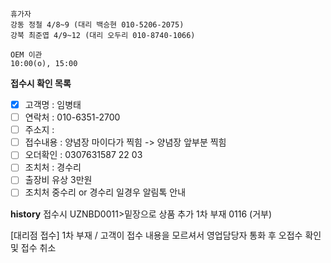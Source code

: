 ```
휴가자
강동 정철 4/8~9 (대리 백승현 010-5206-2075)
강북 최준엽 4/9~12 (대리 오두리 010-8740-1066)
```

```
OEM 이관 
10:00(o), 15:00
```

**접수시 확인 목록**
- [x] 고객명 : 임병태
- [ ] 연락처 : 010-6351-2700
- [ ] 주소지 : 
- [ ] 접수내용 : 양념장 마이다가 찍힘 -> 양념장 앞부분 찍힘
- [ ] 오더확인 : 0307631587 22 03
- [ ] 조치처 : 경수리
- [ ] 출장비 유상 3만원
- [ ] 조치처 중수리 or 경수리 일경우 알림톡 안내

**history**
접수시 UZNBD0011>밑장으로 상품 추가
1차 부재 0116 (거부)


[대리점 접수] 1차 부재 / 고객이 접수 내용을 모르셔서 영업담당자 통화 후 오접수 확인 및 접수 취소


